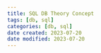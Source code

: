 ```yaml
---
title: SQL DB Theory Concept
tags: [db, sql]
categories: [db, sql]
date created: 2023-07-20
date modified: 2023-07-20
---
```


